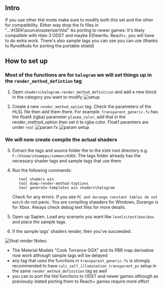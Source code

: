 ## Intro
If you use other hlsl mods make sure to modify both this set and the other for compatibility. Either way drop the fx files in "...\H3EK\source\rasterizer\hlsl"
As porting to newer games: It's likely compatible with Halo 3 ODST and maybe ElDewrito. Reach+, you will have to do extra work.
There's also sample tags you can use you can use (thanks to RynoMods for porting the portable shield)

## How to set up
### Most of the functions are for `halogram` we will set things up in the `render_method_defintion` tag 
1. Open `shaders\halogram.render_method_definition` and add a new block in the category you want to modify
![setup](https://github.com/SpartanJoe193/SpartanJoe-HLSL/blob/main/pics/render_method_definition_setup.png?raw=true)

3. Create a new `render_method_option` tag. Check the parameters of the HLSL file then add them there.
   For example. `transparent_generic.fx` has the float4 (rgba) parameter `plasma_color`, add that in the
   render_method_option then set it to rgba color. Float1 paramters are under `real`
![param fx](https://github.com/SpartanJoe193/SpartanJoe-HLSL/blob/main/pics/fx%20file%20parameter.png?raw=true)
![param setup](https://github.com/SpartanJoe193/SpartanJoe-HLSL/blob/main/pics/parameters%20in%20option.png?raw=true)

### We will now create compile the actual shaders
3. Extract the tags and source folder the to the `H3EK` root directory e.g. `F:/Steam/steampps/common/H3EK`. The tags folder already has the necessary shader tags and sample tags that use them

4. Run the following commands:
   ```
      tool shaders win
      tool dump-render-method-toptions
      tool generate-templates win shaders\halogram
   ```

   Check for any errors. If you see `PC and durango constant tables do not match` do not panic. You are compiling shaaders for Windows, Durango is for Xbox. Always check debug text files
   for more details.

6. Open up Sapien. Load any scenario you want like `levels\test\box\box` and place the sample tags.

7. If the sample tags' shaders render, then you've succeeded.

![final render](https://github.com/SpartanJoe193/SpartanJoe-HLSL/blob/main/pics/Screenshot%202024-10-16%20104110.png)
Notes:
- The Material Models "Cook Torrance GGX" and its PBR map derivative now work although sample tags will be delayed
- any tag that uses the functions in `transparent_generic.fx` is strongly recommended to have `calc_self_illumination_transparent_ps` setup in the same `render_method_definition` tag as well
- you can to port the hlsl functions to ODST and newer games although as previously stated porting them to Reach+ games require more effort 
